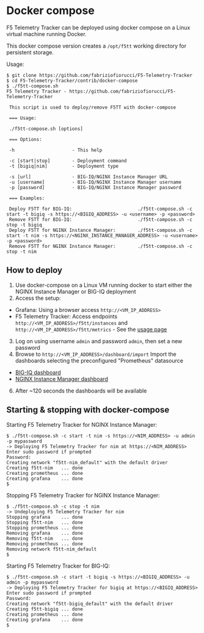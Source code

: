 # Docker compose

F5 Telemetry Tracker can be deployed using docker compose on a Linux virtual machine running Docker.

This docker compose version creates a `/opt/f5tt` working directory for persistent storage.

Usage:

```
$ git clone https://github.com/fabriziofiorucci/F5-Telemetry-Tracker
$ cd F5-Telemetry-Tracker/contrib/docker-compose
$ ./f5tt-compose.sh 
F5 Telemetry Tracker - https://github.com/fabriziofiorucci/F5-Telemetry-Tracker

 This script is used to deploy/remove F5TT with docker-compose

 === Usage:

 ./f5tt-compose.sh [options]

 === Options:

 -h                     - This help

 -c [start|stop]        - Deployment command
 -t [bigiq|nim]         - Deployment type

 -s [url]               - BIG-IQ/NGINX Instance Manager URL
 -u [username]          - BIG-IQ/NGINX Instance Manager username
 -p [password]          - BIG-IQ/NGINX Instance Manager password

 === Examples:

 Deploy F5TT for BIG-IQ:                        ./f5tt-compose.sh -c start -t bigiq -s https://<BIGIQ_ADDRESS> -u <username> -p <password>
 Remove F5TT for BIG-IQ:                        ./f5tt-compose.sh -c stop -t bigiq
 Deploy F5TT for NGINX Instance Manager:        ./f5tt-compose.sh -c start -t nim -s https://<NGINX_INSTANCE_MANAGER_ADDRESS> -u <username> -p <password>
 Remove F5TT for NGINX Instance Manager:        ./f5tt-compose.sh -c stop -t nim
```

## How to deploy

1. Use docker-compose on a Linux VM running docker to start either the NGINX Instance Manager or BIG-IQ deployment
2. Access the setup:
  - Grafana: Using a browser access `http://<VM_IP_ADDRESS>`
  - F5 Telemetry Tracker: Access endpoints `http://<VM_IP_ADDRESS>/f5tt/instances` and `http://<VM_IP_ADDRESS>/f5tt/metrics` - See the [usage page](/USAGE.md)
3. Log on using username `admin` and password `admin`, then set a new password
4. Browse to `http://<VM_IP_ADDRESS>/dashboard/import` Import the dashboards selecting the preconfigured "Prometheus" datasource
  - [BIG-IQ dashboard](/contrib/grafana/F5TT-BIGIQ.json)
  - [NGINX Instance Manager dashboard](/contrib/grafana/F5TT-NginxInstanceManager.json)
6. After ~120 seconds the dashboards will be available


## Starting & stopping with docker-compose

Starting F5 Telemetry Tracker for NGINX Instance Manager:

```
$ ./f5tt-compose.sh -c start -t nim -s https://<NIM_ADDRESS> -u admin -p mypassword
-> Deploying F5 Telemetry Tracker for nim at https://<NIM_ADDRESS>
Enter sudo password if prompted
Password: 
Creating network "f5tt-nim_default" with the default driver
Creating f5tt-nim   ... done
Creating prometheus ... done
Creating grafana    ... done
$
```

Stopping F5 Telemetry Tracker for NGINX Instance Manager:

```
$ ./f5tt-compose.sh -c stop -t nim
-> Undeploying F5 Telemetry Tracker for nim
Stopping grafana    ... done
Stopping f5tt-nim   ... done
Stopping prometheus ... done
Removing grafana    ... done
Removing f5tt-nim   ... done
Removing prometheus ... done
Removing network f5tt-nim_default
$
```

Starting F5 Telemetry Tracker for BIG-IQ:

```
$ ./f5tt-compose.sh -c start -t bigiq -s https://<BIGIQ_ADDRESS> -u admin -p mypassword
-> Deploying F5 Telemetry Tracker for bigiq at https://<BIGIQ_ADDRESS>
Enter sudo password if prompted
Password: 
Creating network "f5tt-bigiq_default" with the default driver
Creating f5tt-bigiq ... done
Creating prometheus ... done
Creating grafana    ... done
$
```
